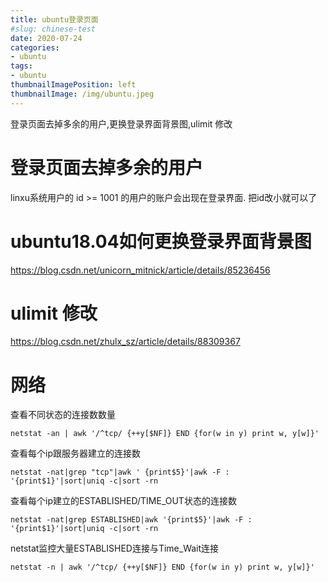 ```yaml
---
title: ubuntu登录页面
#slug: chinese-test
date: 2020-07-24
categories:
- ubuntu
tags:
- ubuntu
thumbnailImagePosition: left
thumbnailImage: /img/ubuntu.jpeg
---
```

登录页面去掉多余的用户,更换登录界面背景图,ulimit 修改
<!--more-->

# 登录页面去掉多余的用户

linxu系统用户的 id >= 1001 的用户的账户会出现在登录界面.
把id改小就可以了

# ubuntu18.04如何更换登录界面背景图
https://blog.csdn.net/unicorn_mitnick/article/details/85236456

# ulimit 修改
https://blog.csdn.net/zhulx_sz/article/details/88309367

# 网络

查看不同状态的连接数数量

`netstat -an | awk '/^tcp/ {++y[$NF]} END {for(w in y) print w, y[w]}'`

查看每个ip跟服务器建立的连接数

`netstat -nat|grep "tcp"|awk ' {print$5}'|awk -F : '{print$1}'|sort|uniq -c|sort -rn`

查看每个ip建立的ESTABLISHED/TIME_OUT状态的连接数

`netstat -nat|grep ESTABLISHED|awk '{print$5}'|awk -F : '{print$1}'|sort|uniq -c|sort -rn`

netstat监控大量ESTABLISHED连接与Time_Wait连接

`netstat -n | awk '/^tcp/ {++y[$NF]} END {for(w in y) print w, y[w]}'`